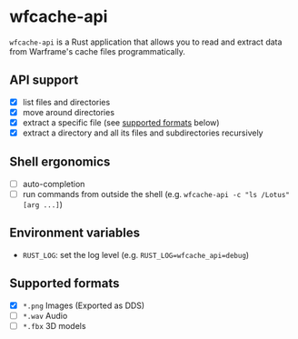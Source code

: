 # wfcache-api

`wfcache-api` is a Rust application that allows you to read and extract data 
from Warframe's cache files programmatically.

## API support

- [x] list files and directories
- [x] move around directories
- [x] extract a specific file (see [supported formats](#supported-formats) below)
- [x] extract a directory and all its files and subdirectories recursively

## Shell ergonomics

- [ ] auto-completion
- [ ] run commands from outside the shell (e.g. `wfcache-api -c "ls /Lotus" [arg ...]`)

## Environment variables

- `RUST_LOG`: set the log level (e.g. `RUST_LOG=wfcache_api=debug`)

## Supported formats

- [x] `*.png` Images (Exported as DDS)
- [ ] `*.wav` Audio
- [ ] `*.fbx` 3D models
